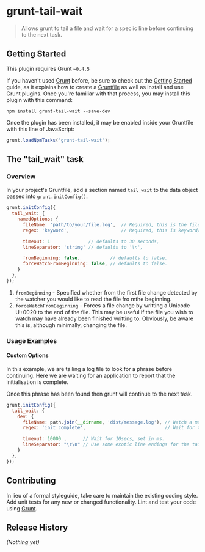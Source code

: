 # grunt-tail-wait

> Allows grunt to tail a file and wait for a speciic line before continuing to the next task.

## Getting Started
This plugin requires Grunt `~0.4.5`

If you haven't used [Grunt](http://gruntjs.com/) before, be sure to check out the [Getting Started](http://gruntjs.com/getting-started) guide, as it explains how to create a [Gruntfile](http://gruntjs.com/sample-gruntfile) as well as install and use Grunt plugins. Once you're familiar with that process, you may install this plugin with this command:

```shell
npm install grunt-tail-wait --save-dev
```

Once the plugin has been installed, it may be enabled inside your Gruntfile with this line of JavaScript:

```js
grunt.loadNpmTasks('grunt-tail-wait');
```

## The "tail_wait" task

### Overview
In your project's Gruntfile, add a section named `tail_wait` to the data object passed into `grunt.initConfig()`.

```js
grunt.initConfig({
  tail_wait: {
    namedOptions: {
      fileName: 'path/to/your/file.log',  // Required, this is the file to tail.
      regex: 'keyword',                   // Required, this is keyword/phrase you are waiting for.

      timeout: 1              // defaults to 30 seconds,
      lineSeparator: 'string' // defaults to '\n',

      fromBeginning: false,           // defaults to false.
      forceWatchFromBeginning: false, // defaults to false.
    }
  },
});
```


1. `fromBeginning` - Specified whether from the first file change detected by the watcher you would like to read the file fro mthe beginning.
2. `forceWatchFromBeginning` - Forces a file change by writting a Unicode U+0020 to the end of the file. This may be useful if the file you wish to watch may have already been finished writting to. Obviously, be aware this is, although minimally, changing the file.


### Usage Examples

#### Custom Options

In this example, we are tailing a log file to look for a phrase before continuing. Here we are waiting for an application to report that the initialisation is complete.

Once this phrase has been found then grunt will continue to the next task.

```js
grunt.initConfig({
  tail_wait: {
    dev: {
      fileName: path.join(__dirname, 'dist/message.log'), // Watch a messages log file
      regex: 'init complete',                             // Wait for the initialisation to complete.

      timeout: 10000 ,      // Wait for 10secs, set in ms.
      lineSeparator: "\r\n" // Use some exotic line endings for the tail.
    }
  },
});
```


## Contributing
In lieu of a formal styleguide, take care to maintain the existing coding style. Add unit tests for any new or changed functionality. Lint and test your code using [Grunt](http://gruntjs.com/).

## Release History
_(Nothing yet)_
